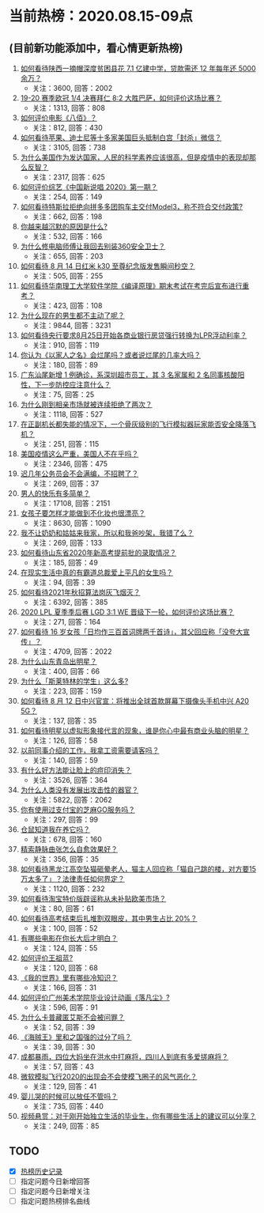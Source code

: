 # 当前热榜：2020.08.15-09点
## (目前新功能添加中，看心情更新热榜)
1. [如何看待陕西一摘帽深度贫困县花 7.1 亿建中学，贷款需还 12 年每年还 5000 余万？](https://www.zhihu.com/question/414161564)
    * 关注：3600, 回答：2002
2. [19-20 赛季欧冠 1/4 决赛拜仁 8:2 大胜巴萨，如何评价这场比赛？](https://www.zhihu.com/question/414342613)
    * 关注：1313, 回答：808
3. [如何评价电影《八佰》？](https://www.zhihu.com/question/392095003)
    * 关注：812, 回答：430
4. [如何看待苹果、迪士尼等十多家美国巨头抵制白宫「封杀」微信？](https://www.zhihu.com/question/414059834)
    * 关注：3105, 回答：738
5. [为什么美国作为发达国家，人民的科学素养应该很高，但是疫情中的表现却那么反智？](https://www.zhihu.com/question/411880899)
    * 关注：2317, 回答：625
6. [如何评价综艺《中国新说唱 2020》第一期？](https://www.zhihu.com/question/414229090)
    * 关注：254, 回答：149
7. [如何看待特斯拉拒绝向拼多多团购车主交付Model3，称不符合交付政策?](https://www.zhihu.com/question/414217440)
    * 关注：662, 回答：198
8. [你越来越沉默的原因是什么?](https://www.zhihu.com/question/412546017)
    * 关注：532, 回答：166
9. [为什么修电脑师傅让我回去别装360安全卫士？](https://www.zhihu.com/question/403747444)
    * 关注：655, 回答：203
10. [如何看待 8 月 14 日红米 k30 至尊纪念版发售瞬间秒空？](https://www.zhihu.com/question/414152823)
    * 关注：505, 回答：255
11. [如何看待华南理工大学软件学院《编译原理》期末考试在考完后宣布进行重考？](https://www.zhihu.com/question/414250542)
    * 关注：423, 回答：108
12. [为什么现在的男生都不主动了呢？](https://www.zhihu.com/question/323094998)
    * 关注：9844, 回答：3231
13. [如何看待央行要求8月25日开始各商业银行房贷强行转换为LPR浮动利率？](https://www.zhihu.com/question/413703675)
    * 关注：910, 回答：119
14. [你认为《以家人之名》会烂尾吗？或者说烂尾的几率大吗？](https://www.zhihu.com/question/413756452)
    * 关注：180, 回答：89
15. [广东汕尾新增 1 例确诊，系深圳超市员工，其 3 名家属和 2 名同事核酸阳性，下一步防控应注意什么？](https://www.zhihu.com/question/414290238)
    * 关注：75, 回答：25
16. [为什么刚到相亲市场就被连续拒绝了两次？](https://www.zhihu.com/question/411541309)
    * 关注：1118, 回答：527
17. [在正副机长都失能的情况下，一个骨灰级别的飞行模拟器玩家能否安全降落飞机？](https://www.zhihu.com/question/412412871)
    * 关注：251, 回答：115
18. [美国疫情这么严重，美国人不在乎吗？](https://www.zhihu.com/question/385287692)
    * 关注：2346, 回答：475
19. [迟几年公务员会不会满编，不招聘了？](https://www.zhihu.com/question/61877691)
    * 关注：269, 回答：37
20. [男人的快乐有多简单？](https://www.zhihu.com/question/266275474)
    * 关注：17108, 回答：2151
21. [女孩子要怎样才能做到不化妆也很漂亮？](https://www.zhihu.com/question/392361740)
    * 关注：8630, 回答：1090
22. [我不让奶奶和姑姑来我家，所以和我爸吵架，我错了么？](https://www.zhihu.com/question/413628523)
    * 关注：269, 回答：133
23. [如何看待山东省2020年新高考提前批的录取情况？](https://www.zhihu.com/question/413944244)
    * 关注：185, 回答：49
24. [在现实生活中真的有霸道总裁爱上平凡的女生吗？](https://www.zhihu.com/question/372079401)
    * 关注：94, 回答：39
25. [如何看待2021年秋招算法岗灰飞烟灭？](https://www.zhihu.com/question/406974583)
    * 关注：6392, 回答：385
26. [2020 LPL 夏季季后赛 LGD 3:1 WE 晋级下一轮，如何评价这场比赛？](https://www.zhihu.com/question/414223943)
    * 关注：271, 回答：164
27. [如何看待 16 岁女孩「日均作三百首词牌两千首诗」，其父回应称「没夸大宣传」？](https://www.zhihu.com/question/407039138)
    * 关注：4709, 回答：2022
28. [为什么山东青岛出明星？](https://www.zhihu.com/question/36351545)
    * 关注：400, 回答：66
29. [为什么「斯莱特林的学生」这么多?](https://www.zhihu.com/question/388707372)
    * 关注：223, 回答：159
30. [如何看待 8 月 12 日中兴官宣：将推出全球首款屏幕下摄像头手机中兴 A20 5G？](https://www.zhihu.com/question/413663034)
    * 关注：137, 回答：35
31. [如何看待明星以虚拟形象接代言的现象，谁是你心中最有商业头脑的明星？](https://www.zhihu.com/question/414190184)
    * 关注：126, 回答：58
32. [以前同事介绍的工作，我拿工资需要请客吗？](https://www.zhihu.com/question/413894947)
    * 关注：140, 回答：59
33. [有什么好方法能让脸上的痘印消失？](https://www.zhihu.com/question/307806220)
    * 关注：3526, 回答：364
34. [为什么人类没有发展出攻击性的器官？](https://www.zhihu.com/question/406918539)
    * 关注：5822, 回答：2062
35. [你有使用过支付宝的芝麻GO服务吗？](https://www.zhihu.com/question/413669759)
    * 关注：297, 回答：99
36. [仓鼠知道我在养它吗？](https://www.zhihu.com/question/394970487)
    * 关注：678, 回答：160
37. [精索静脉曲张怎么自愈效果好？](https://www.zhihu.com/question/63289259)
    * 关注：356, 回答：35
38. [如何看待黑龙江高空坠猫砸晕老人，猫主人回应称「猫自己跳的楼，对方要15万太多了」？法律责任如何界定？](https://www.zhihu.com/question/414148866)
    * 关注：1120, 回答：232
39. [如何看待淘宝特价版辟谣称从未补贴欧美市场？](https://www.zhihu.com/question/414262680)
    * 关注：80, 回答：61
40. [如何看待高考结束后扎堆割双眼皮，其中男生占比 20%？](https://www.zhihu.com/question/413957459)
    * 关注：100, 回答：52
41. [有哪些电影在你长大后才明白？](https://www.zhihu.com/question/410150500)
    * 关注：124, 回答：55
42. [如何评价王祖蓝?](https://www.zhihu.com/question/37469898)
    * 关注：120, 回答：68
43. [《我的世界》里有哪些冷知识？](https://www.zhihu.com/question/288190220)
    * 关注：166, 回答：31
44. [如何评价广州美术学院毕业设计动画《落凡尘》?](https://www.zhihu.com/question/402487135)
    * 关注：596, 回答：91
45. [为什么卡普藏匿艾斯不会被问罪？](https://www.zhihu.com/question/411354247)
    * 关注：52, 回答：39
46. [《海贼王》里和之国强的过分了吗？](https://www.zhihu.com/question/408054696)
    * 关注：39, 回答：30
47. [成都暴雨，四位大妈坐在洪水中打麻将，四川人到底有多爱搓麻将？](https://www.zhihu.com/question/413642587)
    * 关注：57, 回答：43
48. [微软模拟飞行2020的出现会不会使模飞圈子的风气恶化？](https://www.zhihu.com/question/408051720)
    * 关注：129, 回答：41
49. [婴儿哭的时候可以放任不管吗？](https://www.zhihu.com/question/399052527)
    * 关注：735, 回答：440
50. [视频悬赏：对于刚开始独立生活的毕业生，你有哪些生活上的建议可以分享？](https://www.zhihu.com/question/414165122)
    * 关注：249, 回答：85
## TODO
* [x] [热榜历史记录](hot_history/AllHot.md)
* [ ] 指定问题今日新增回答
* [ ] 指定问题今日新增关注
* [ ] 指定问题热榜排名曲线

